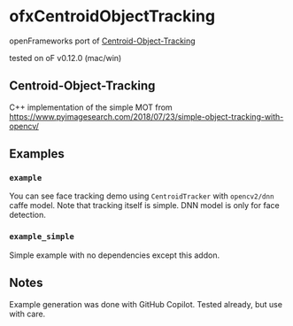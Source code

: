 # ofxCentroidObjectTracking

openFrameworks port of [Centroid-Object-Tracking](https://github.com/prat96/Centroid-Object-Tracking)

tested on oF v0.12.0 (mac/win)

## Centroid-Object-Tracking

C++ implementation of the simple MOT from https://www.pyimagesearch.com/2018/07/23/simple-object-tracking-with-opencv/ 

## Examples

### `example`

You can see face tracking demo using `CentroidTracker` with `opencv2/dnn` caffe model.
Note that tracking itself is simple. DNN model is only for face detection.

### `example_simple`

Simple example with no dependencies except this addon.

## Notes

Example generation was done with GitHub Copilot. Tested already, but use with care.